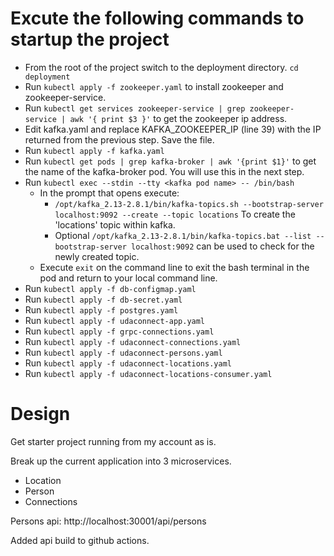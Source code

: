 # Excute the following commands to startup the project

- From the root of the project switch to the deployment directory. `cd deployment`
- Run `kubectl apply -f zookeeper.yaml` to install zookeeper and zookeeper-service.
- Run `kubectl get services zookeeper-service | grep zookeeper-service | awk '{ print $3 }'` to get the zookeeper ip address.
- Edit kafka.yaml and replace KAFKA_ZOOKEEPER_IP (line 39) with the IP returned from the previous step. Save the file.
- Run `kubectl apply -f kafka.yaml`
- Run `kubectl get pods | grep kafka-broker | awk '{print $1}'` to get the name of the kafka-broker pod. You will use this in the next step.
- Run `kubectl exec --stdin --tty <kafka pod name> -- /bin/bash`
  - In the prompt that opens execute:
     - `/opt/kafka_2.13-2.8.1/bin/kafka-topics.sh --bootstrap-server localhost:9092 --create --topic locations` To create the 'locations' topic within kafka.
     - Optional `/opt/kafka_2.13-2.8.1/bin/kafka-topics.bat --list --bootstrap-server localhost:9092` can be used to check for the newly created topic.
  - Execute `exit` on the command line to exit the bash terminal in the pod and return to your local command line.
- Run `kubectl apply -f db-configmap.yaml`
- Run `kubectl apply -f db-secret.yaml`
- Run `kubectl apply -f postgres.yaml`
- Run `kubectl apply -f udaconnect-app.yaml`
- Run `kubectl apply -f grpc-connections.yaml`
- Run `kubectl apply -f udaconnect-connections.yaml`
- Run `kubectl apply -f udaconnect-persons.yaml`
- Run `kubectl apply -f udaconnect-locations.yaml`
- Run `kubectl apply -f udaconnect-locations-consumer.yaml`

# Design

Get starter project running from my account as is.

Break up the current application into 3 microservices.

- Location
- Person
- Connections

Persons api: http://localhost:30001/api/persons

Added api build to github actions.

